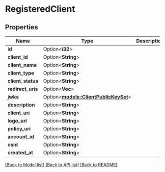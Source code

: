 # RegisteredClient

## Properties

Name | Type | Description | Notes
------------ | ------------- | ------------- | -------------
**id** | Option<**i32**> |  | [optional]
**client_id** | Option<**String**> |  | [optional]
**client_name** | Option<**String**> |  | [optional]
**client_type** | Option<**String**> |  | [optional]
**client_status** | Option<**String**> |  | [optional]
**redirect_uris** | Option<**Vec<String>**> |  | [optional]
**jwks** | Option<[**models::ClientPublicKeySet**](ClientPublicKeySet.md)> |  | [optional]
**description** | Option<**String**> |  | [optional]
**client_uri** | Option<**String**> |  | [optional]
**logo_uri** | Option<**String**> |  | [optional]
**policy_uri** | Option<**String**> |  | [optional]
**account_id** | Option<**String**> |  | [optional]
**csid** | Option<**String**> |  | [optional]
**created_at** | Option<**String**> |  | [optional]

[[Back to Model list]](../README.md#documentation-for-models) [[Back to API list]](../README.md#documentation-for-api-endpoints) [[Back to README]](../README.md)


